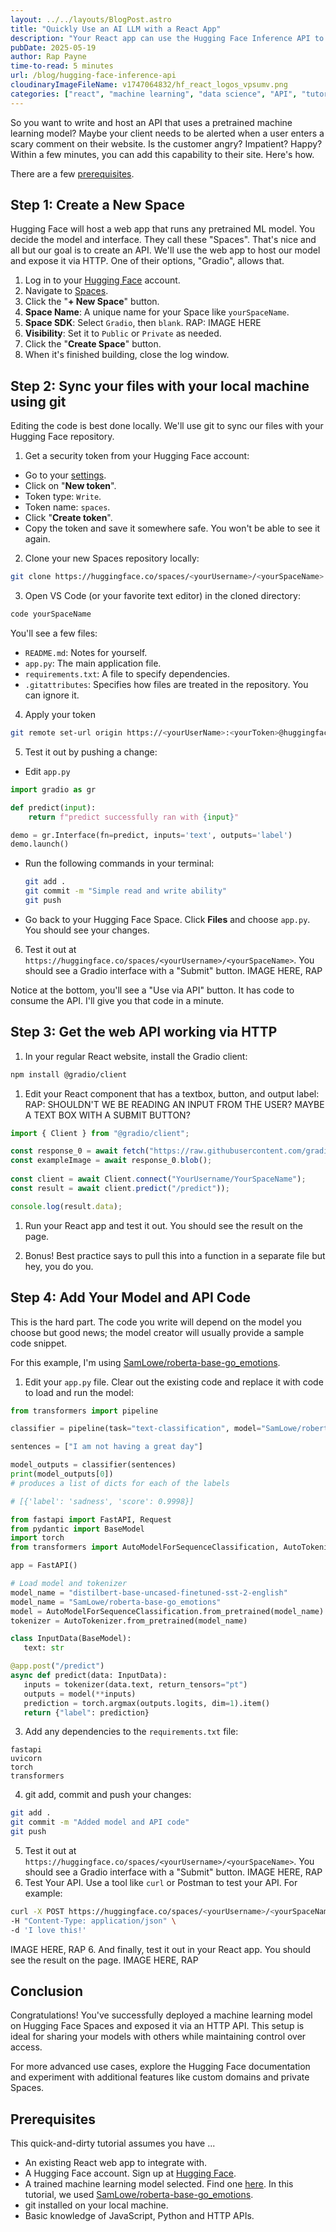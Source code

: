 ```yaml
---
layout: ../../layouts/BlogPost.astro
title: "Quickly Use an AI LLM with a React App"
description: "Your React app can use the Hugging Face Inference API to consume a machine learning model with ."
pubDate: 2025-05-19
author: Rap Payne
time-to-read: 5 minutes
url: /blog/hugging-face-inference-api
cloudinaryImageFileName: v1747064832/hf_react_logos_vpsumv.png
categories: ["react", "machine learning", "data science", "API", "tutorial"]
---
```


So you want to write and host an API that uses a pretrained machine learning model? Maybe your client needs to be alerted when a user enters a scary comment on their website. Is the customer angry? Impatient? Happy? Within a few minutes, you can add this capability to their site. Here's how.

There are a few [prerequisites](#prerequisites).

## Step 1: Create a New Space

Hugging Face will host a web app that runs any pretrained ML model. You decide the model and interface. They call these "Spaces". That's nice and all but our goal is to create an API. We'll use the web app to host our model and expose it via HTTP. One of their options, "Gradio", allows that.

1. Log in to your [Hugging Face](https://huggingface.co/) account.
2. Navigate to [Spaces](https://huggingface.co/spaces).
3. Click the "**+ New Space**" button.
4. **Space Name**: A unique name for your Space like `yourSpaceName`.
5. **Space SDK**: Select `Gradio`, then `blank`.
RAP: IMAGE HERE
6. **Visibility**: Set it to `Public` or `Private` as needed.
7. Click the "**Create Space**" button.
8. When it's finished building, close the log window.

## Step 2: Sync your files with your local machine using git
Editing the code is best done locally. We'll use git to sync our files with your Hugging Face repository.

1. Get a security token from your Hugging Face account:
  - Go to your [settings](https://huggingface.co/settings/tokens).
  - Click on "**New token**".
  - Token type: `Write`.
  - Token name: `spaces`.
  - Click "**Create token**".
  - Copy the token and save it somewhere safe. You won't be able to see it again.

2. Clone your new Spaces repository locally:
  ```bash
  git clone https://huggingface.co/spaces/<yourUsername>/<yourSpaceName>
  ```

3. Open VS Code (or your favorite text editor) in the cloned directory:
  ```bash
code yourSpaceName
  ```

You'll see a few files:
  - `README.md`: Notes for yourself.
  - `app.py`: The main application file.
  - `requirements.txt`: A file to specify dependencies.
  - `.gitattributes`: Specifies how files are treated in the repository. You can ignore it.

4. Apply your token
```bash
git remote set-url origin https://<yourUserName>:<yourToken>@huggingface.co/spaces/<yourUserName>/<yourSpaceName>
```

5. Test it out by pushing a change:
- Edit `app.py`
```python
import gradio as gr

def predict(input):
    return f"predict successfully ran with {input}"

demo = gr.Interface(fn=predict, inputs='text', outputs='label')
demo.launch()
```
- Run the following commands in your terminal:
  ```bash
  git add .
  git commit -m "Simple read and write ability"
  git push
  ```
- Go back to your Hugging Face Space. Click **Files** and choose `app.py`. You should see your changes.

6. Test it out at `https://huggingface.co/spaces/<yourUsername>/<yourSpaceName>`. You should see a Gradio interface with a "Submit" button.
IMAGE HERE, RAP

Notice at the bottom, you'll see a "Use via API" button. It has code to consume the API. I'll give you that code in a minute.


## Step 3: Get the web API working via HTTP
1. In your regular React website, install the Gradio client:
```bash
npm install @gradio/client
```
1. Edit your React component that has a textbox, button, and output label:
RAP: SHOULDN'T WE BE READING AN INPUT FROM THE USER? MAYBE A TEXT BOX WITH A SUBMIT BUTTON?
```javascript
import { Client } from "@gradio/client";

const response_0 = await fetch("https://raw.githubusercontent.com/gradio-app/gradio/main/test/test_files/bus.png");
const exampleImage = await response_0.blob();
						
const client = await Client.connect("YourUsername/YourSpaceName");
const result = await client.predict("/predict"));

console.log(result.data);
```
1. Run your React app and test it out. You should see the result on the page.

1. Bonus! Best practice says to pull this into a function in a separate file but hey, you do you.

## Step 4: Add Your Model and API Code
This is the hard part. The code you write will depend on the model you choose but good news; the model creator will usually provide a sample code snippet.

For this example, I'm using [SamLowe/roberta-base-go_emotions](https://huggingface.co/SamLowe/roberta-base-go_emotions).

1. Edit your `app.py` file. Clear out the existing code and replace it with code to load and run the model:
  ```python
  from transformers import pipeline

classifier = pipeline(task="text-classification", model="SamLowe/roberta-base-go_emotions", top_k=None)

sentences = ["I am not having a great day"]

model_outputs = classifier(sentences)
print(model_outputs[0])
# produces a list of dicts for each of the labels

# [{'label': 'sadness', 'score': 0.9998}]
  ```
  
  ```python
  from fastapi import FastAPI, Request
  from pydantic import BaseModel
  import torch
  from transformers import AutoModelForSequenceClassification, AutoTokenizer

  app = FastAPI()

  # Load model and tokenizer
  model_name = "distilbert-base-uncased-finetuned-sst-2-english"
  model_name = "SamLowe/roberta-base-go_emotions"
  model = AutoModelForSequenceClassification.from_pretrained(model_name)
  tokenizer = AutoTokenizer.from_pretrained(model_name)

  class InputData(BaseModel):
     text: str

  @app.post("/predict")
  async def predict(data: InputData):
     inputs = tokenizer(data.text, return_tensors="pt")
     outputs = model(**inputs)
     prediction = torch.argmax(outputs.logits, dim=1).item()
     return {"label": prediction}
  ```
3. Add any dependencies to the `requirements.txt` file:
  ```
  fastapi
  uvicorn
  torch
  transformers
  ```
4. git add, commit and push your changes:
  ```bash
  git add .
  git commit -m "Added model and API code"
  git push
  ```
5. Test it out at `https://huggingface.co/spaces/<yourUsername>/<yourSpaceName>`. You should see a Gradio interface with a "Submit" button.
IMAGE HERE, RAP
6. Test Your API. Use a tool like `curl` or Postman to test your API. For example:
```bash
curl -X POST https://huggingface.co/spaces/<yourUsername>/<yourSpaceName>/predict \
-H "Content-Type: application/json" \
-d 'I love this!'
```
IMAGE HERE, RAP
6. And finally, test it out in your React app. You should see the result on the page.
IMAGE HERE, RAP


## Conclusion

Congratulations! You've successfully deployed a machine learning model on Hugging Face Spaces and exposed it via an HTTP API. This setup is ideal for sharing your models with others while maintaining control over access.

For more advanced use cases, explore the Hugging Face documentation and experiment with additional features like custom domains and private Spaces.


## Prerequisites

This quick-and-dirty tutorial assumes you have ...

- An existing React web app to integrate with.
- A Hugging Face account. Sign up at [Hugging Face](https://huggingface.co/).
- A trained machine learning model selected. Find one [here](https://huggingface.co/models). In this tutorial, we used [SamLowe/roberta-base-go_emotions](https://huggingface.co/SamLowe/roberta-base-go_emotions).
- git installed on your local machine.
- Basic knowledge of JavaScript, Python and HTTP APIs.